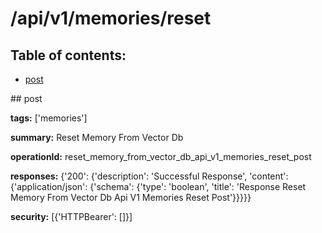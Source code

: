 # /api/v1/memories/reset

## Table of contents:
- [post](#post)

<a name="post" />
## post

**tags:** ['memories']

**summary:** Reset Memory From Vector Db

**operationId:** reset_memory_from_vector_db_api_v1_memories_reset_post

**responses:** {'200': {'description': 'Successful Response', 'content': {'application/json': {'schema': {'type': 'boolean', 'title': 'Response Reset Memory From Vector Db Api V1 Memories Reset Post'}}}}}

**security:** [{'HTTPBearer': []}]

